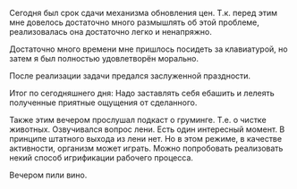 Сегодня был срок сдачи механизма обновления цен.
Т.к. перед этим мне довелось достаточно много размышлять об этой проблеме, реализовалась она достаточно легко и ненапряжно.

Достаточно много времени мне пришлось посидеть за клавиатурой, но затем я был полностью удовлетворён морально.

После реализации задачи предался заслуженной праздности.

Итог по сегодняшнего дня:
Надо заставлять себя ебашить и лелеять полученные приятные ощущения от сделанного.

Также этим вечером прослушал подкаст о груминге. Т.е. о чистке животных. Озвучивался вопрос лени. Есть один интересный момент. В принципе штатного выхода из лени нет. Но в этом режиме, в качестве активности, организм может играть. Можно попробовать реализовать некий способ игрификации рабочего процесса.

Вечером пили вино.